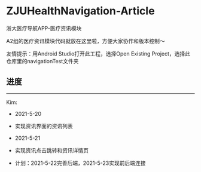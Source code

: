 # ZJUHealthNavigation-Article
浙大医疗导航APP-医疗资讯模块

A2组的医疗资讯模块代码就放在这里啦，方便大家协作和版本控制～

友情提示：用Android Studio打开此工程，选择Open Existing Project，选择此仓库里的navigationTest文件夹

## 进度
------
Kim:

- 2021-5-20
- 实现资讯界面的资讯列表

- 2021-5-21
- 实现资讯点击跳转和资讯详情页

- 计划：2021-5-22完善后端，2021-5-23实现前后端连接
